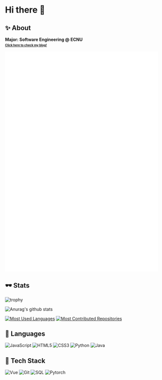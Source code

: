 # Hi there 👋

<!--
**Term-inator/Term-inator** is a ✨ _special_ ✨ repository because its `README.md` (this file) appears on your GitHub profile.

Here are some ideas to get you started:

- 🔭 I’m currently working on ...
- 🌱 I’m currently learning ...
- 👯 I’m looking to collaborate on ...
- 🤔 I’m looking for help with ...
- 💬 Ask me about ...
- 📫 How to reach me: ...
- 😄 Pronouns: ...
- ⚡ Fun fact: ...
-->

## ✨ About
**Major: Software Engineering @ ECNU**\
[<b style="font-size: 10px;">Click here to check my blog!</b>](https://term-inator.github.io/)

![Metrics](https://github.com/Term-inator/Term-inator/blob/main/assets/github-metrics.svg)

## 🕶 Stats

![trophy](https://github-profile-trophy.vercel.app/?username=Term-inator&no-frame=true&column=4&margin-w=36&margin-h=12)

![Anurag's github stats](https://github-readme-stats.vercel.app/api?username=Term-inator&show_icons=true)

[<img src="https://api.githubtrends.io/user/svg/Term-inator/langs?time_range=one_year&include_private=false&theme=classic" alt="Most Used Languages" width="300" />](https://www.githubtrends.io)
[<img src="https://api.githubtrends.io/user/svg/Term-inator/repos?time_range=one_year&theme=classic" alt="Most Contributed Repositories" width="300" />](https://www.githubtrends.io)

## :page_facing_up: Languages

![JavaScript](https://img.shields.io/badge/-JavaScript-000000?style=flat&logo=javascript)
![HTML5](https://img.shields.io/badge/-HTML5-000000?style=flat&logo=html5)
![CSS3](https://img.shields.io/badge/-CSS-000000?style=flat&logo=css3)
![Python](https://img.shields.io/badge/-Python-000000?style=flat&logo=python)
![Java](https://img.shields.io/badge/-Java-000000?style=flat&logo=java)

## :blue_book: Tech Stack

![Vue](https://img.shields.io/badge/-Vue-000000?style=flat&logo=vue.js)
![Git](https://img.shields.io/badge/-GIT-000000?style=flat&logo=git)
![SQL](https://img.shields.io/badge/-SQL-000000?style=flat&logo=postgresql)
![Pytorch](https://img.shields.io/badge/-Pytorch-000000?style=flat&logo=pytorch)
